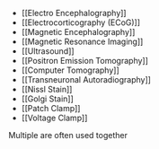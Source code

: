 - [[Electro Encephalography]]
- [[Electrocorticography (ECoG)]]
- [[Magnetic Encephalography]]
- [[Magnetic Resonance Imaging]]
- [[Ultrasound]]
- [[Positron Emission Tomography]]
- [[Computer Tomography]]
- [[Transneuronal Autoradiography]]
- [[Nissl Stain]]
- [[Golgi Stain]]
- [[Patch Clamp]]
- [[Voltage Clamp]]

Multiple are often used together